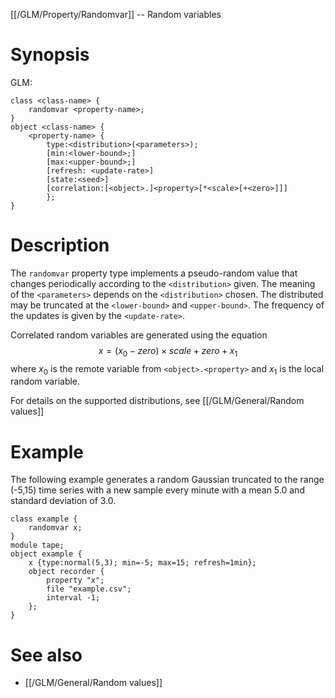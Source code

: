 [[/GLM/Property/Randomvar]] -- Random variables

# Synopsis
GLM:
~~~
class <class-name> {
    randomvar <property-name>;
}
object <class-name> {
    <property-name> {
        type:<distribution>(<parameters>); 
        [min:<lower-bound>;] 
        [max:<upper-bound>;] 
        [refresh: <update-rate>] 
        [state:<seed>] 
        [correlation:[<object>.]<property>[*<scale>[+<zero>]]]
        };
}
~~~

# Description

The `randomvar` property type implements a pseudo-random value that changes periodically according to the `<distribution>` given. The meaning of the `<parameters>` depends on the `<distribution>` chosen. The distributed may be truncated at the `<lower-bound>` and `<upper-bound>`. The frequency of the updates is given by the `<update-rate>`.

Correlated random variables are generated using the equation 
$$
    x = (x_0-zero) \times scale + zero + x_1
$$
where $x_0$ is the remote variable from `<object>.<property>` and $x_1$ is the local random variable.

For details on the supported distributions, see [[/GLM/General/Random values]]

# Example

The following example generates a random Gaussian truncated to the range (-5,15) time series with a new sample every minute with a mean 5.0 and standard deviation of 3.0.
~~~
class example {
    randomvar x;
}
module tape;
object example {
    x {type:normal(5,3); min=-5; max=15; refresh=1min};
    object recorder {
        property "x";
        file "example.csv";
        interval -1;
    };
}
~~~

# See also
* [[/GLM/General/Random values]]
